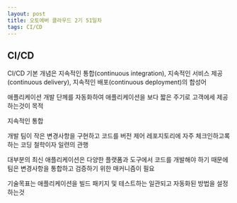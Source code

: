 ```yaml
---
layout: post
title: 오토에버 클라우드 2기 51일차
tags: CI/CD
---
```


## CI/CD

CI/CD 기본 개념은 지속적인 통합(continuous integration), 지속적인 서비스 제공(continuous delivery), 지속적인 배포(continuous deployment)의 합성어

애플리케이션 개발 단께를 자동화하여 애플리케이션을 보다 짧은 주기로 고객에세 제공하는것이 목적



지속적인 통합

개발 팀이 작은 변경사항을 구현하고 코드를 버전 제어 레포지토리에 자주 체크인하고록 하는 코딩 철학이자 일련의 관행

대부분의 최신 애플리케이션은 다양한 플랫폼과 도구에서 코드를 개발해야 하기 때문에 팀은 변경사항을 통합하고 검증하기 위한 매커니즘이 필요

기술목표는 애플리케이션을 빌드 패키지 및 테스트하는 일관되고 자동화된 방법을 설정하는것

